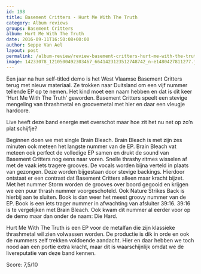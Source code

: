 ```yaml
---
id: 198
title: Basement Critters - Hurt Me With The Truth
category: Album reviews
groups: Basement Critters
album: Hurt Me With The Truth
date: 2016-09-11T16:50:08+00:00
author: Seppe Van Ael
layout: post
permalink: /album-review/review-basement-critters-hurt-me-with-the-truth/
image: 14233078_1210500492303467_6641423123512748742_n-e1480427811277.jpg
---
```

Een jaar na hun self-titled demo is het West Vlaamse Basement Critters terug met nieuw materiaal. Ze trokken naar Duitsland om een vijf nummer tellende EP op te nemen. Het kind moet een naam hebben en dat is dit keer ‘Hurt Me With The Truth’ geworden. Basement Critters speelt een stevige mengeling van thrashmetal en groovemetal met hier en daar een vleugje hardcore.
  
Live heeft deze band energie met overschot maar hoe zit het nu net op zo’n plat schijfje?

Beginnen doen we met single Brain Bleach. Brain Bleach is met zijn zes minuten ook meteen het langste nummer van de EP. Brain Bleach vat meteen ook perfect de volledige EP samen en drukt de sound van Basement Critters nog eens naar voren. Snelle thrashy ritmes wisselen af met de vaak iets tragere grooves. De vocals worden bijna verteld in plaats van gezongen. Deze worden bijgestaan door stevige backings. Hierdoor ontstaat er een contrast dat Basement Critters alleen maar kracht bijzet. Met het nummer Storm worden de grooves over boord gegooid en krijgen we een puur thrash nummer voorgeschoteld. Ook Nature Strikes Back is hierbij aan te sluiten. Book is dan weer het meest groovy nummer van de EP. Book is een iets trager nummer in afwachting van afsluiter 39:16. 39:16 is te vergelijken met Brain Bleach. Ook kwam dit nummer al eerder voor op de demo maar dan onder de naam: Die Hard.

Hurt Me With The Truth is een EP voor de metalfan die zijn klassieke thrashmetal wil zien volwassen worden. De productie is dik in orde en ook de nummers zelf trekken voldoende aandacht. Hier en daar hebben we toch nood aan een portie extra kracht, maar dit is waarschijnlijk omdat we de livereputatie van deze band kennen.

Score: 7,5/10
